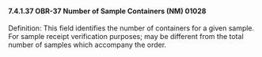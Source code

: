 #### 7.4.1.37 OBR-37 Number of Sample Containers (NM) 01028

Definition: This field identifies the number of containers for a given sample. For sample receipt verification purposes; may be different from the total number of samples which accompany the order.
